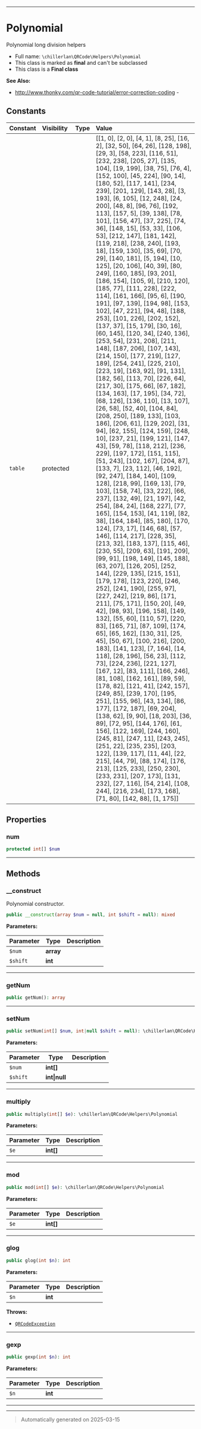 ***

# Polynomial

Polynomial long division helpers



* Full name: `\chillerlan\QRCode\Helpers\Polynomial`
* This class is marked as **final** and can't be subclassed
* This class is a **Final class**

**See Also:**

* http://www.thonky.com/qr-code-tutorial/error-correction-coding - 


## Constants

| Constant | Visibility | Type | Value |
|:---------|:-----------|:-----|:------|
|`table`|protected| |[[1, 0], [2, 0], [4, 1], [8, 25], [16, 2], [32, 50], [64, 26], [128, 198], [29, 3], [58, 223], [116, 51], [232, 238], [205, 27], [135, 104], [19, 199], [38, 75], [76, 4], [152, 100], [45, 224], [90, 14], [180, 52], [117, 141], [234, 239], [201, 129], [143, 28], [3, 193], [6, 105], [12, 248], [24, 200], [48, 8], [96, 76], [192, 113], [157, 5], [39, 138], [78, 101], [156, 47], [37, 225], [74, 36], [148, 15], [53, 33], [106, 53], [212, 147], [181, 142], [119, 218], [238, 240], [193, 18], [159, 130], [35, 69], [70, 29], [140, 181], [5, 194], [10, 125], [20, 106], [40, 39], [80, 249], [160, 185], [93, 201], [186, 154], [105, 9], [210, 120], [185, 77], [111, 228], [222, 114], [161, 166], [95, 6], [190, 191], [97, 139], [194, 98], [153, 102], [47, 221], [94, 48], [188, 253], [101, 226], [202, 152], [137, 37], [15, 179], [30, 16], [60, 145], [120, 34], [240, 136], [253, 54], [231, 208], [211, 148], [187, 206], [107, 143], [214, 150], [177, 219], [127, 189], [254, 241], [225, 210], [223, 19], [163, 92], [91, 131], [182, 56], [113, 70], [226, 64], [217, 30], [175, 66], [67, 182], [134, 163], [17, 195], [34, 72], [68, 126], [136, 110], [13, 107], [26, 58], [52, 40], [104, 84], [208, 250], [189, 133], [103, 186], [206, 61], [129, 202], [31, 94], [62, 155], [124, 159], [248, 10], [237, 21], [199, 121], [147, 43], [59, 78], [118, 212], [236, 229], [197, 172], [151, 115], [51, 243], [102, 167], [204, 87], [133, 7], [23, 112], [46, 192], [92, 247], [184, 140], [109, 128], [218, 99], [169, 13], [79, 103], [158, 74], [33, 222], [66, 237], [132, 49], [21, 197], [42, 254], [84, 24], [168, 227], [77, 165], [154, 153], [41, 119], [82, 38], [164, 184], [85, 180], [170, 124], [73, 17], [146, 68], [57, 146], [114, 217], [228, 35], [213, 32], [183, 137], [115, 46], [230, 55], [209, 63], [191, 209], [99, 91], [198, 149], [145, 188], [63, 207], [126, 205], [252, 144], [229, 135], [215, 151], [179, 178], [123, 220], [246, 252], [241, 190], [255, 97], [227, 242], [219, 86], [171, 211], [75, 171], [150, 20], [49, 42], [98, 93], [196, 158], [149, 132], [55, 60], [110, 57], [220, 83], [165, 71], [87, 109], [174, 65], [65, 162], [130, 31], [25, 45], [50, 67], [100, 216], [200, 183], [141, 123], [7, 164], [14, 118], [28, 196], [56, 23], [112, 73], [224, 236], [221, 127], [167, 12], [83, 111], [166, 246], [81, 108], [162, 161], [89, 59], [178, 82], [121, 41], [242, 157], [249, 85], [239, 170], [195, 251], [155, 96], [43, 134], [86, 177], [172, 187], [69, 204], [138, 62], [9, 90], [18, 203], [36, 89], [72, 95], [144, 176], [61, 156], [122, 169], [244, 160], [245, 81], [247, 11], [243, 245], [251, 22], [235, 235], [203, 122], [139, 117], [11, 44], [22, 215], [44, 79], [88, 174], [176, 213], [125, 233], [250, 230], [233, 231], [207, 173], [131, 232], [27, 116], [54, 214], [108, 244], [216, 234], [173, 168], [71, 80], [142, 88], [1, 175]]|

## Properties


### num



```php
protected int[] $num
```






***

## Methods


### __construct

Polynomial constructor.

```php
public __construct(array $num = null, int $shift = null): mixed
```








**Parameters:**

| Parameter | Type | Description |
|-----------|------|-------------|
| `$num` | **array** |  |
| `$shift` | **int** |  |





***

### getNum



```php
public getNum(): array
```












***

### setNum



```php
public setNum(int[] $num, int|null $shift = null): \chillerlan\QRCode\Helpers\Polynomial
```








**Parameters:**

| Parameter | Type | Description |
|-----------|------|-------------|
| `$num` | **int[]** |  |
| `$shift` | **int&#124;null** |  |





***

### multiply



```php
public multiply(int[] $e): \chillerlan\QRCode\Helpers\Polynomial
```








**Parameters:**

| Parameter | Type | Description |
|-----------|------|-------------|
| `$e` | **int[]** |  |





***

### mod



```php
public mod(int[] $e): \chillerlan\QRCode\Helpers\Polynomial
```








**Parameters:**

| Parameter | Type | Description |
|-----------|------|-------------|
| `$e` | **int[]** |  |





***

### glog



```php
public glog(int $n): int
```








**Parameters:**

| Parameter | Type | Description |
|-----------|------|-------------|
| `$n` | **int** |  |




**Throws:**

- [`QRCodeException`](../QRCodeException.md)



***

### gexp



```php
public gexp(int $n): int
```








**Parameters:**

| Parameter | Type | Description |
|-----------|------|-------------|
| `$n` | **int** |  |





***


***
> Automatically generated on 2025-03-15
